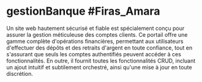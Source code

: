 # gestionBanque #Firas_Amara
Un site web hautement sécurisé et fiable est spécialement
conçu pour assurer la gestion méticuleuse des comptes clients. 
Ce portail offre une gamme complète d'opérations financières, permettant aux utilisateurs 
d'effectuer des dépôts et des retraits d'argent en toute confiance, tout en s'assurant que
seuls les comptes authentifiés peuvent accéder à ces fonctionnalités. En outre, 
il fournit toutes les fonctionnalités CRUD, incluant un ajout intuitif et subtilement orchestré,
ainsi qu'une mise à jour en toute discrétion.
